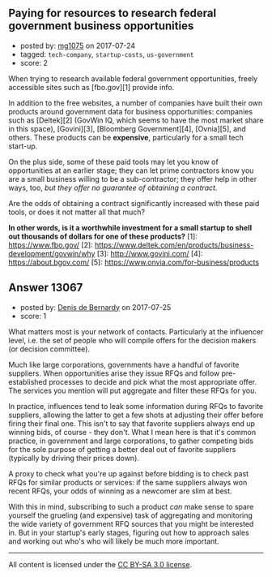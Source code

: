 ## Paying for resources to research federal government business opportunities

- posted by: [mg1075](https://stackexchange.com/users/257502/mg1075) on 2017-07-24
- tagged: `tech-company`, `startup-costs`, `us-government`
- score: 2

When trying to research available federal government opportunities, freely accessible sites such as [fbo.gov][1] provide info.

In addition to the free websites, a number of companies have built their own products around government data for business opportunities: companies such as [Deltek][2] (GovWin IQ, which seems to have the most market share in this space), [Govini][3], [Bloomberg Government][4], [Ovnia][5], and others. These products can be **expensive**, particularly for a small tech start-up. 

On the plus side, some of these paid tools may let you know of opportunities at an earlier stage; they can let prime contractors know you are a small business willing to be a sub-contractor; they offer help in other ways, too, *but they offer no guarantee of obtaining a contract*. 

Are the odds of obtaining a contract significantly increased with these paid tools, or does it not matter all that much? 

**In other words, is it a worthwhile investment for a small startup to shell out thousands of dollars for one of these products?** 
  [1]: https://www.fbo.gov/
  [2]: https://www.deltek.com/en/products/business-development/govwin/why
  [3]: http://www.govini.com/
  [4]: https://about.bgov.com/
  [5]: https://www.onvia.com/for-business/products


## Answer 13067

- posted by: [Denis de Bernardy](https://stackexchange.com/users/182468/denis-de-bernardy) on 2017-07-25
- score: 1

What matters most is your network of contacts. Particularly at the influencer level, i.e. the set of people who will compile offers for the decision makers (or decision committee).

Much like large corporations, governments have a handful of favorite suppliers. When opportunities arise they issue RFQs and follow pre-established processes to decide and pick what the most appropriate offer. The services you mention will put aggregate and filter these RFQs for you.

In practice, influences tend to leak some information during RFQs to favorite suppliers, allowing the latter to get a few shots at adjusting their offer before firing their final one. This isn't to say that favorite suppliers always end up winning bids, of course - they don't. What I mean here is that it's common practice, in government and large corporations, to gather competing bids for the sole purpose of getting a better deal out of favorite suppliers (typically by driving their prices down).

A proxy to check what you're up against before bidding is to check past RFQs for similar products or services: if the same suppliers always won recent RFQs, your odds of winning as a newcomer are slim at best.

With this in mind, subscribing to such a product _can_ make sense to spare yourself the grueling (and expensive) task of aggregating and monitoring the wide variety of government RFQ sources that you might be interested in. But in your startup's early stages, figuring out how to approach sales and working out who's who will likely be much more important.





---

All content is licensed under the [CC BY-SA 3.0 license](https://creativecommons.org/licenses/by-sa/3.0/).
